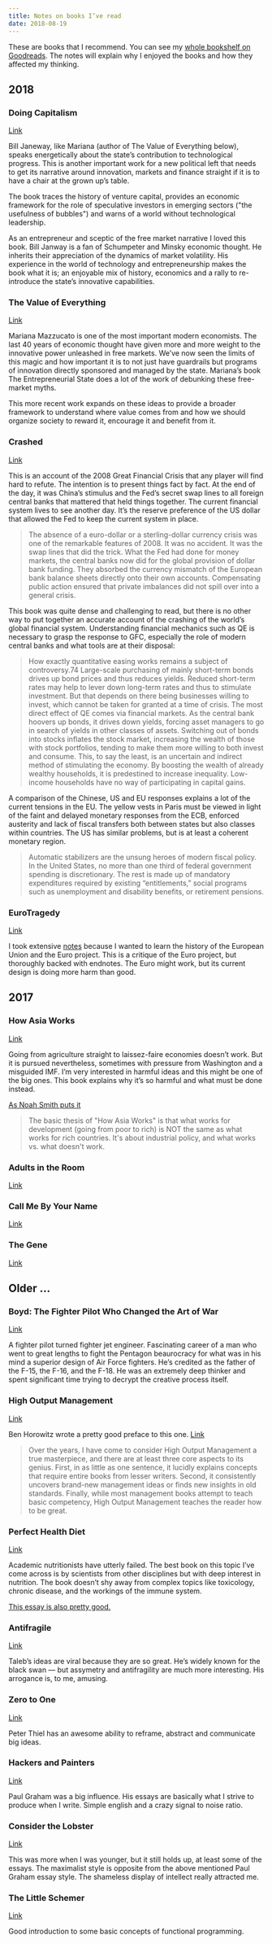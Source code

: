 ```yaml
---
title: Notes on books I’ve read
date: 2018-08-19
---
```


These are books that I recommend. You can see my
[whole bookshelf on Goodreads](https://www.goodreads.com/user/show/36882440-j-kull-au-unsson). The
notes will explain why I enjoyed the books and how they affected my thinking.

## 2018

### Doing Capitalism

[Link](https://www.goodreads.com/book/show/40196908-doing-capitalism-in-the-innovation-economy)

Bill Janeway, like Mariana (author of The Value of Everything below), speaks energetically about the
state’s contribution to technological progress. This is another important work for a new political
left that needs to get its narrative around innovation, markets and finance straight if it is to
have a chair at the grown up’s table.

The book traces the history of venture capital, provides an economic framework for the role of
speculative investors in emerging sectors ("the usefulness of bubbles") and warns of a world without
technological leadership.

As an entrepreneur and sceptic of the free market narrative I loved this book. Bill Janway is a fan
of Schumpeter and Minsky economic thought. He inherits their appreciation of the dynamics of market
volatility. His experience in the world of technology and entrepreneurship makes the book what it
is; an enjoyable mix of history, economics and a rally to re-introduce the state’s innovative
capabilities.

### The Value of Everything

[Link](https://www.goodreads.com/book/show/38888985-the-value-of-everything)

Mariana Mazzucato is one of the most important modern economists. The last 40 years of economic
thought have given more and more weight to the innovative power unleashed in free markets. We’ve now
seen the limits of this magic and how important it is to not just have guardrails but programs of
innovation directly sponsored and managed by the state. Mariana’s book The Entrepreneurial State
does a lot of the work of debunking these free-market myths.

This more recent work expands on these ideas to provide a broader framework to understand where
value comes from and how we should organize society to reward it, encourage it and benefit from it.

### Crashed

[Link](https://www.goodreads.com/book/show/36950522-crashed)

This is an account of the 2008 Great Financial Crisis that any player will find hard to refute. The
intention is to present things fact by fact. At the end of the day, it was China’s stimulus and the
Fed’s secret swap lines to all foreign central banks that mattered that held things together. The
current financial system lives to see another day. It’s the reserve preference of the US dollar that
allowed the Fed to keep the current system in place.

> The absence of a euro-dollar or a sterling-dollar currency crisis was one of the remarkable
> features of 2008. It was no accident. It was the swap lines that did the trick. What the Fed had
> done for money markets, the central banks now did for the global provision of dollar bank funding.
> They absorbed the currency mismatch of the European bank balance sheets directly onto their own
> accounts. Compensating public action ensured that private imbalances did not spill over into a
> general crisis.

This book was quite dense and challenging to read, but there is no other way to put together an
accurate account of the crashing of the world’s global financial system. Understanding financial
mechanics such as QE is necessary to grasp the response to GFC, especially the role of modern
central banks and what tools are at their disposal:

> How exactly quantitative easing works remains a subject of controversy.74 Large-scale purchasing
> of mainly short-term bonds drives up bond prices and thus reduces yields. Reduced short-term rates
> may help to lever down long-term rates and thus to stimulate investment. But that depends on there
> being businesses willing to invest, which cannot be taken for granted at a time of crisis. The
> most direct effect of QE comes via financial markets. As the central bank hoovers up bonds, it
> drives down yields, forcing asset managers to go in search of yields in other classes of assets.
> Switching out of bonds into stocks inflates the stock market, increasing the wealth of those with
> stock portfolios, tending to make them more willing to both invest and consume. This, to say the
> least, is an uncertain and indirect method of stimulating the economy. By boosting the wealth of
> already wealthy households, it is predestined to increase inequality. Low-income households have
> no way of participating in capital gains.

A comparison of the Chinese, US and EU responses explains a lot of the current tensions in the EU.
The yellow vests in Paris must be viewed in light of the faint and delayed monetary responses from
the ECB, enforced austerity and lack of fiscal transfers both between states but also classes within
countries. The US has similar problems, but is at least a coherent monetary region.

> Automatic stabilizers are the unsung heroes of modern fiscal policy. In the United States, no more
> than one third of federal government spending is discretionary. The rest is made up of mandatory
> expenditures required by existing “entitlements,” social programs such as unemployment and
> disability benefits, or retirement pensions.

### EuroTragedy

[Link](https://www.amazon.com/dp/B07C77KV2N)

I took extensive [notes](../eurotragedy) because I wanted to learn the history of the European Union
and the Euro project. This is a critique of the Euro project, but thoroughly backed with endnotes.
The Euro might work, but its current design is doing more harm than good.

## 2017

### How Asia Works

[Link](https://www.amazon.com/dp/B00B3M47VC)

Going from agriculture straight to laissez-faire economies doesn’t work. But it is pursued
nevertheless, sometimes with pressure from Washington and a misguided IMF. I’m very interested in
harmful ideas and this might be one of the big ones. This book explains why it’s so harmful and what
must be done instead.

[As Noah Smith puts it](https://twitter.com/Noahpinion/status/1029783616098787328)

> The basic thesis of "How Asia Works" is that what works for development (going from poor to rich)
> is NOT the same as what works for rich countries. It's about industrial policy, and what works vs.
> what doesn't work.

### Adults in the Room

[Link](https://www.amazon.com/dp/B073NZQT1Q)

### Call Me By Your Name

[Link](https://www.amazon.com/dp/B004TLNO5O)

### The Gene

[Link](https://www.amazon.com/dp/B019CGXQ6C)

## Older ...

### Boyd: The Fighter Pilot Who Changed the Art of War

[Link](https://www.amazon.com/dp/B00FORA54A)

A fighter pilot turned fighter jet engineer. Fascinating career of a man who went to great lengths
to fight the Pentagon beaurocracy for what was in his mind a superior design of Air Force fighters.
He’s credited as the father of the F-15, the F-16, and the F-18. He was an extremely deep thinker
and spent significant time trying to decrypt the creative process itself.

### High Output Management

[Link](https://www.amazon.com/dp/B015VACHOK)

Ben Horowitz wrote a pretty good preface to this one.
[Link](https://a16z.com/2015/11/13/high-output-management/)

> Over the years, I have come to consider High Output Management a true masterpiece, and there are
> at least three core aspects to its genius. First, in as little as one sentence, it lucidly
> explains concepts that require entire books from lesser writers. Second, it consistently uncovers
> brand-new management ideas or finds new insights in old standards. Finally, while most management
> books attempt to teach basic competency, High Output Management teaches the reader how to be
> great.

### Perfect Health Diet

[Link](https://www.amazon.com/dp/B007USA6MM)

Academic nutritionists have utterly failed. The best book on this topic I’ve come across is by
scientists from other disciplines but with deep interest in nutrition. The book doesn’t shy away
from complex topics like toxicology, chronic disease, and the workings of the immune system.

[This essay is also pretty good.](https://tim.blog/2010/09/19/paleo-diet-solution/)

### Antifragile

[Link](https://www.amazon.com/dp/B0083DJWGO)

Taleb’s ideas are viral because they are so great. He’s widely known for the black swan — but
assymetry and antifragility are much more interesting. His arrogance is, to me, amusing.

### Zero to One

[Link](https://www.amazon.com/dp/B00KHX0II4)

Peter Thiel has an awesome ability to reframe, abstract and communicate big ideas.

### Hackers and Painters

[Link](https://www.goodreads.com/book/show/41793.Hackers_Painters)

Paul Graham was a big influence. His essays are basically what I strive to produce when I write.
Simple english and a crazy signal to noise ratio.

### Consider the Lobster

[Link](https://www.amazon.co.uk/gp/product/0349119511/ref=oh_aui_detailpage_o00_s00?ie=UTF8&psc=1)

This was more when I was younger, but it still holds up, at least some of the essays. The maximalist
style is opposite from the above mentioned Paul Graham essay style. The shameless display of
intellect really attracted me.

### The Little Schemer

[Link](https://www.amazon.co.uk/gp/product/0262560992/ref=oh_aui_detailpage_o04_s00?ie=UTF8&psc=1)

Good introduction to some basic concepts of functional programming.
